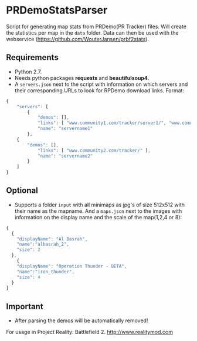 # PRDemoStatsParser
Script for generating map stats from PRDemo(PR Tracker) files.
Will create the statistics per map in the ```data``` folder.
Data can then be used with the webservice (https://github.com/WouterJansen/prbf2stats).

## Requirements
* Python 2.7.
* Needs python packages **requests** and **beautifulsoup4**.
* A ```servers.json``` next to the script with information on which servers and their corresponding URLs to look for RPDemo download links. Format:
```javascript
{
    "servers": [
        {
            "demos": [],
            "links": [ "www.community1.com/tracker/server1/", "www.community1.com/tracker/server2/" ], 
            "name": "servername1"
        },
	{
	    "demos": [],
            "links": [ "www.community2.com/tracker/" ], 
            "name": "servername2"
        }
    ]
}
```
## Optional
* Supports a folder ```input``` with all minimaps as jpg's of size 512x512 with their name as the mapname. And a ```maps.json``` next to the images with information on the display name and the scale of the map(1,2,4 or 8):
```javascript
{
  {
    "displayName": "Al Basrah",
    "name":"albasrah_2",
    "size": 2
  },
    {
    "displayName": "Operation Thunder - BETA",
    "name":"iron_thunder",
    "size": 4
  }
}
```
## Important
* After parsing the demos will be automatically removed!

For usage in Project Reality: Battlefield 2. http://www.realitymod.com
